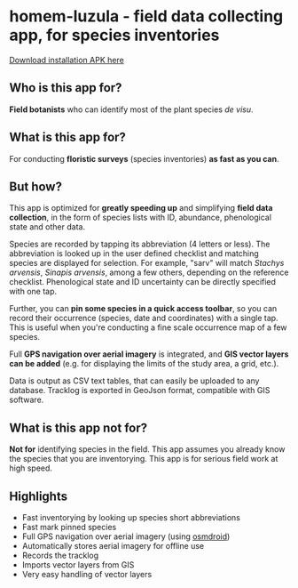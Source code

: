 # homem-luzula - field data collecting app, for species inventories
[Download installation APK here](https://flora-on.pt/app-release.apk)

## Who is this app for?

**Field botanists** who can identify most of the plant species *de visu*.

## What is this app for?

For conducting **floristic surveys** (species inventories) **as fast as you can**.

## But how?

This app is optimized for **greatly speeding up** and simplifying **field data collection**, in the form of species lists with
ID, abundance, phenological state and other data.

Species are recorded by tapping its abbreviation (4 letters or less). The abbreviation is looked up in the user
defined checklist and matching species are displayed for selection. For example, "sarv" will match *Stachys arvensis*,
*Sinapis arvensis*, among a few others, depending on the reference checklist.
Phenological state and ID uncertainty can be directly specified with one tap.

Further, you can **pin some species in a quick access toolbar**, so you can record their occurrence (species, date and coordinates)
with a single tap. This is useful when you're conducting a fine scale occurrence map of a few species.

Full **GPS navigation over aerial imagery** is integrated, and **GIS vector layers can be added** (e.g. for displaying
the limits of the study area, a grid, etc.).

Data is output as CSV text tables, that can easily be uploaded to any database. Tracklog is exported in GeoJson format,
compatible with GIS software.

## What is this app not for?

**Not for** identifying species in the field. This app assumes you already know the species that you are inventorying.
This app is for serious field work at high speed.

## Highlights
* Fast inventorying by looking up species short abbreviations
* Fast mark pinned species
* Full GPS navigation over aerial imagery (using [osmdroid](https://github.com/osmdroid/osmdroid))
* Automatically stores aerial imagery for offline use
* Records the tracklog
* Imports vector layers from GIS
* Very easy handling of vector layers


